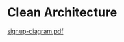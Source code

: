 # Clean Architecture
[signup-diagram.pdf](https://github.com/matheusgomes062/clean-node-api/files/15017039/signup-diagram.pdf)
